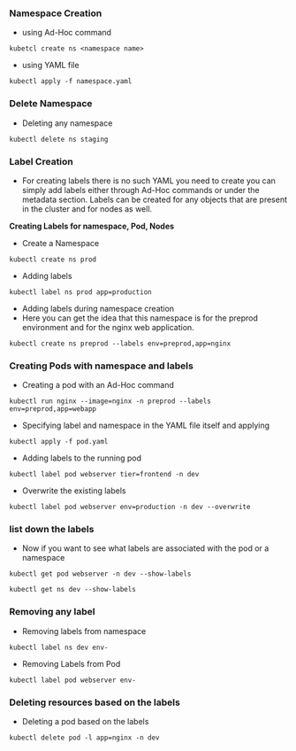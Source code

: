 ### Namespace Creation

- using Ad-Hoc command

```
kubetcl create ns <namespace name>
```

- using YAML file

```
kubectl apply -f namespace.yaml
```

### Delete Namespace

- Deleting any namespace
```
kubectl delete ns staging
```

### Label Creation

- For creating labels there is no such YAML you need to create you can simply add labels either through Ad-Hoc commands or under the metadata section. Labels can be created for any objects that are present in the cluster and for nodes as well.

**Creating Labels for namespace, Pod, Nodes**

- Create a Namespace
```
kubectl create ns prod
```
- Adding labels
```
kubectl label ns prod app=production
```
- Adding labels during namespace creation
- Here you can get the idea that this namespace is for the preprod environment and for the nginx web application.

```
kubectl create ns preprod --labels env=preprod,app=nginx
```

### Creating Pods with namespace and labels

- Creating a pod with an Ad-Hoc command
```
kubectl run nginx --image=nginx -n preprod --labels env=preprod,app=webapp
```

- Specifying label and namespace in the YAML file itself and applying
```
kubectl apply -f pod.yaml
```
- Adding labels to the running pod
```
kubectl label pod webserver tier=frontend -n dev
```

- Overwrite the existing labels
```
kubectl label pod webserver env=production -n dev --overwrite
```

### list down the labels

- Now if you want to see what labels are associated with the pod or a namespace

```
kubectl get pod webserver -n dev --show-labels
```
```
kubectl get ns dev --show-labels
```

### Removing any label

- Removing labels from namespace
```
kubectl label ns dev env-
```
- Removing Labels from Pod
```
kubectl label pod webserver env-
```
### Deleting resources based on the labels

- Deleting a pod based on the labels
```
kubectl delete pod -l app=nginx -n dev
```
